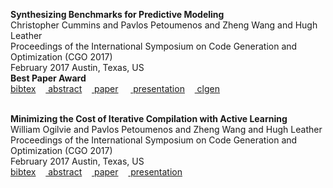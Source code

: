 <b>Synthesizing Benchmarks for Predictive Modeling</b><br>
Christopher Cummins and Pavlos Petoumenos and Zheng Wang and Hugh Leather<br>
Proceedings of the International Symposium on Code Generation and Optimization (CGO 2017)<br>
February 2017 Austin, Texas, US<br>
<b>Best Paper Award</b><br>
<a href="javascript:toggle_display('cummins_deeplearning_cgo2017_bibtex')"><i class="fa fa-file-text-o fa-lg"></i> bibtex</a>&nbsp;&nbsp;&nbsp;&nbsp;<a href="javascript:toggle_display('cummins_deeplearning_cgo2017_abstract')"><i class="fa fa-file-text-o fa-lg"></i> abstract</a>&nbsp;&nbsp;&nbsp;&nbsp;<a href="https://github.com/ppetoumenos/publications/raw/master/2017/CGO17-Clgen.pdf"><i class="fa fa-file-pdf-o fa-lg"></i>&nbsp;paper</a>&nbsp;&nbsp;&nbsp;&nbsp; <a href="https://speakerdeck.com/chriscummins/synthesizing-benchmarks-for-predictive-modelling-cgo-17"><i class="fa fa-file-pdf-o fa-lg"></i>&nbsp;presentation</a>&nbsp;&nbsp;&nbsp;&nbsp;<a href="https://github.com/ChrisCummins/clgen"><i class="fa fa-file-code-o fa-lg"></i>&nbsp;clgen</a>&nbsp;&nbsp;&nbsp;&nbsp;<br>
<div style="display:none; font-family:monospace; padding:25px" id="cummins_deeplearning_cgo2017_bibtex">@article { cummins_deeplearning_cgo2017,<br>&nbsp;&nbsp;&nbsp;&nbsp;title="Synthesizing Benchmarks for Predictive Modeling",<br>&nbsp;&nbsp;&nbsp;&nbsp;author="Christopher Cummins and Pavlos Petoumenos and Zheng Wang and Hugh Leather",<br>&nbsp;&nbsp;&nbsp;&nbsp;year="2017",<br>&nbsp;&nbsp;&nbsp;&nbsp;month="February",<br>&nbsp;&nbsp;&nbsp;&nbsp;location="Austin, Texas, US",<br>&nbsp;&nbsp;&nbsp;&nbsp;notes="Best Paper Award",<br>&nbsp;&nbsp;&nbsp;&nbsp;booktitle="Proceedings of the International Symposium on Code Generation and Optimization (CGO 2017)",<br>}</div>
<div style="display:none; font-family:monospace; width:600px; padding:25px" id="cummins_deeplearning_cgo2017_abstract">
	Predictive modeling using machine learning is an effective method for building compiler heuristics, but there is a shortage of benchmarks. Typical machine learning experiments outside of the compilation field train over thousands or millions of examples. In machine learning for compilers, however, there are typically only a few dozen common benchmarks available. This limits the quality of learned models, as they have very sparse training data for what are often high-dimensional feature spaces. What is needed is a way to generate an unbounded number of training programs that finely cover the feature space. At the same time the generated programs must be similar to the types of programs that human developers actually write, otherwise the learning will target the wrong parts of the feature space. We mine open source repositories for program fragments and apply deep learning techniques to automatically construct models for how humans write programs. We sample these models to generate an unbounded number of runnable training programs. The quality of the programs is such that even human developers struggle to distinguish our generated programs from hand-written code. We use our generator for OpenCL programs, CLgen, to automatically synthesize thousands of programs and show that learning over these improves the performance of a state of the art predictive model by 1.27x. In addition, the fine covering of the feature space automatically exposes weaknesses in the feature design which are invisible with the sparse training examples from existing benchmark suites. Correcting these weaknesses further increases performance by 4.30x.
        </div>
<br><b>Minimizing the Cost of Iterative Compilation with Active Learning</b><br>William Ogilvie and Pavlos Petoumenos and Zheng Wang and Hugh Leather<br>Proceedings of the International Symposium on Code Generation and Optimization (CGO 2017)<br> February 2017 Austin, Texas, US<br><a href="javascript:toggle_display('ogilvie_active_cgo2017_bibtex')"><i class="fa fa-file-text-o fa-lg"></i> bibtex</a>&nbsp;&nbsp;&nbsp;&nbsp;<a href="javascript:toggle_display('ogilvie_active_cgo2017_abstract')"><i class="fa fa-file-text-o fa-lg"></i> abstract</a>&nbsp;&nbsp;&nbsp;&nbsp;<a href="https://github.com/ppetoumenos/publications/raw/master/2017/CGO17-ActiveLearning.pdf"><i class="fa fa-file-pdf-o fa-lg"></i>&nbsp;paper</a>&nbsp;&nbsp;&nbsp;&nbsp;<a href="https://github.com/ppetoumenos/publications/raw/master/2017/CGO17-ActiveLearning-Presentation.pdf"><i class="fa fa-file-pdf-o fa-lg"></i>&nbsp;presentation</a>&nbsp;&nbsp;&nbsp;&nbsp;<br><div style="display:none; font-family:monospace; padding:25px" id="ogilvie_active_cgo2017_bibtex">@article { ogilvie_active_cgo2017,<br>&nbsp;&nbsp;&nbsp;&nbsp;title="Minimizing the Cost of Iterative Compilation with Active Learning",<br>&nbsp;&nbsp;&nbsp;&nbsp;author="William Ogilvie and Pavlos Petoumenos and Zheng Wang and Hugh Leather",<br>&nbsp;&nbsp;&nbsp;&nbsp;year="2017",<br>&nbsp;&nbsp;&nbsp;&nbsp;month="February",<br>&nbsp;&nbsp;&nbsp;&nbsp;location="Austin, Texas, US",<br>&nbsp;&nbsp;&nbsp;&nbsp;booktitle="Proceedings of the International Symposium on Code Generation and Optimization (CGO 2017)",<br>}</div>
<div style="display:none; font-family:monospace; width:600px; padding:25px" id="ogilvie_active_cgo2017_abstract">
	Since performance is not portable between platforms, engineers must fine-tune heuristics for each processor in turn. This is such a laborious task that high-profile compilers, supporting many architectures, cannot keep up with hardware innovation and are actually out-of-date. Iterative compilation driven by machine learning has been shown to be efficient at generating portable optimization models automatically. However, good quality models require costly, repetitive, and extensive training which greatly hinders the wide adoption of this powerful technique.

	In this work, we show that much of this cost is spent collecting training data, runtime measurements for different optimization decisions, which contribute little to the final heuristic. Current implementations evaluate randomly chosen, often redundant, training examples a pre-configured, almost always excessive, number of times – a large source of wasted effort. Our approach optimizes not only the selection of training examples but also the number of samples per example, independently. To evaluate, we construct 11 high-quality models which use a combination of optimization settings to predict the runtime of benchmarks from the SPAPT suite. Our novel, broadly applicable, methodology is able to reduce the training overhead by up to 26x compared to an approach with a fixed number of sample runs, transforming what is potentially months of work into days.
        </div>
<br><b>Towards Collaborative Performance Tuning of Algorithmic Skeletons</b><br>Christoper Cummins and Pavlos Petoumenos and Michel Stewer and Hugh Leather<br>Proceedings of the International Workshop on High-Level Programming for Heterogeneous and Hierarchical Parallel Systems (HLPGPU 2016)<br> January 2016 Prague, Czech Republic<br><a href="javascript:toggle_display('cummins_collaborative_hlpgpu2016_bibtex')"><i class="fa fa-file-text-o fa-lg"></i> bibtex</a>&nbsp;&nbsp;&nbsp;&nbsp;<a href="javascript:toggle_display('cummins_collaborative_hlpgpu2016_abstract')"><i class="fa fa-file-text-o fa-lg"></i> abstract</a>&nbsp;&nbsp;&nbsp;&nbsp;<a href="publications/papers/750-paper-hlpgpu_2016_paper_6.pdf"><i class="fa fa-file-pdf-o fa-lg"></i>&nbsp;paper</a>&nbsp;&nbsp;&nbsp;&nbsp;<br><div style="display:none; font-family:monospace; padding:25px" id="cummins_collaborative_hlpgpu2016_bibtex">@article { cummins_collaborative_hlpgpu2016,<br>&nbsp;&nbsp;&nbsp;&nbsp;title="Towards Collaborative Performance Tuning of Algorithmic Skeletons",<br>&nbsp;&nbsp;&nbsp;&nbsp;author="Christoper Cummins and Pavlos Petoumenos and Michel Stewer and Hugh Leather",<br>&nbsp;&nbsp;&nbsp;&nbsp;year="2016",<br>&nbsp;&nbsp;&nbsp;&nbsp;month="January",<br>&nbsp;&nbsp;&nbsp;&nbsp;location="Prague, Czech Republic",<br>&nbsp;&nbsp;&nbsp;&nbsp;booktitle="Proceedings of the International Workshop on High-Level Programming for Heterogeneous and Hierarchical Parallel Systems (HLPGPU 2016)",<br>}</div>
<div style="display:none; font-family:monospace; width:600px; padding:25px" id="cummins_collaborative_hlpgpu2016_abstract">
        The physical limitations of microprocessor design have forced the industry towards increasingly heterogeneous designs to extract performance. This trend has not been matched with adequate software tools, leading to a growing disparity between the availability of parallelism and the ability for application developers to exploit it. Algorithmic skeletons simplify parallel programming by providing high-level, reusable patterns of computation. Achieving performant skeleton implementations is a difficult task; skeleton authors must attempt to anticipate and tune for a wide range of architectures and use cases. This results in implementations that target the general case and cannot provide the performance advantages that are gained from tuning low level optimization parameters. Autotuning combined with machine learning offers promising performance benefits in these situations, but the high cost of training and lack of available tools limits the practicality of autotuning for real world programming. We believe that performing autotuning at the level of the skeleton library can overcome these issues. In this work, we present OmniTune — an extensible and distributed framework for dynamic autotuning of optimization parameters at runtime. OmniTune uses a client-server model with a flexible API to support machine learning enabled autotuning. Training data is shared across a network of cooperating systems, using a collective approach to performance tuning. We demonstrate the practicality of OmniTune in a case study using the algorithmic skeleton library SkelCL. By automatically tuning the workgroup size of OpenCL Stencil skeleton kernels, we show that that static tuning across a range of GPUs and programs can achieve only 26% of the optimal performance, while OmniTune achieves 92% of this maximum, equating to an average 5.65× speedup. OmniTune achieves this without introducing a significant runtime overhead, and enables portable, cross-device and cross-program tuning.
        </div>
<br><b>Iterative Compilation on Mobile Devices</b><br>Paschalis Mpeis and Pavlos Petoumenos and Hugh Leather<br>Proceedings of the 6th International Workshop on Adaptive Self-tuning Computing Systems (ADAPT 2016)<br> January 2016 Prague, Czech Republic<br><a href="javascript:toggle_display('mpeis_iterative_adapt2016_bibtex')"><i class="fa fa-file-text-o fa-lg"></i> bibtex</a>&nbsp;&nbsp;&nbsp;&nbsp;<a href="javascript:toggle_display('mpeis_iterative_adapt2016_abstract')"><i class="fa fa-file-text-o fa-lg"></i> abstract</a>&nbsp;&nbsp;&nbsp;&nbsp;<a href="http://arxiv.org/abs/1511.02603"><i class="fa fa-file-pdf-o fa-lg"></i>&nbsp;paper</a>&nbsp;&nbsp;&nbsp;&nbsp;<br><div style="display:none; font-family:monospace; padding:25px" id="mpeis_iterative_adapt2016_bibtex">@article { mpeis_iterative_adapt2016,<br>&nbsp;&nbsp;&nbsp;&nbsp;title="Iterative Compilation on Mobile Devices",<br>&nbsp;&nbsp;&nbsp;&nbsp;author="Paschalis Mpeis and Pavlos Petoumenos and Hugh Leather",<br>&nbsp;&nbsp;&nbsp;&nbsp;year="2016",<br>&nbsp;&nbsp;&nbsp;&nbsp;month="January",<br>&nbsp;&nbsp;&nbsp;&nbsp;location="Prague, Czech Republic",<br>&nbsp;&nbsp;&nbsp;&nbsp;booktitle="Proceedings of the 6th International Workshop on Adaptive Self-tuning Computing Systems (ADAPT 2016)",<br>}</div>
<div style="display:none; font-family:monospace; width:600px; padding:25px" id="mpeis_iterative_adapt2016_abstract">
        The abundance of poorly optimized mobile applications coupled with their increasing centrality in our digital lives make a framework for mobile app optimization an imperative. While tuning strategies for desktop and server applications have a long history, it is difficult to adapt them for use on mobile phones. Reference inputs which trigger behavior similar to a mobile application's typical are hard to construct. For many classes of applications the very concept of typical behavior is nonexistent, each user interacting with the application in very different ways. In contexts like this, optimization strategies need to evaluate their effectiveness against real user input, but doing so online runs the risk of user dissatisfaction when suboptimal optimizations are evaluated. In this paper we present an iterative compiler which employs a novel capture and replay technique in order to collect real user input and use it later to evaluate different transformations offline. The proposed mechanism identifies and stores only the set of memory pages needed to replay the most heavily used functions of the application. At idle periods, this minimal state is combined with different binaries of the application, each one build with different optimizations enabled. Replaying the targeted functions allows us to evaluate the effectiveness of each set of optimizations for the actual way the user interacts with the application. For the BEEBS benchmark suite, our approach was able to improve performance by up to 57%, while keeping the slowdown experienced by the user on average at 0.8%. By focusing only on heavily used functions, we are able to conserve storage space by between two and three orders of magnitude compared to typical capture and replay implementations.
        </div>
<br><b>Autotuning OpenCL Workgroup Size for Stencil Patterns</b><br>Christoper Cummins and Pavlos Petoumenos and Michel Stewer and Hugh Leather<br>Proceedings of the 6th International Workshop on Adaptive Self-tuning Computing Systems (ADAPT 2016)<br> January 2016 Prague, Czech Republic<br><a href="javascript:toggle_display('cummins_autotuning_adapt2016_bibtex')"><i class="fa fa-file-text-o fa-lg"></i> bibtex</a>&nbsp;&nbsp;&nbsp;&nbsp;<a href="javascript:toggle_display('cummins_autotuning_adapt2016_abstract')"><i class="fa fa-file-text-o fa-lg"></i> abstract</a>&nbsp;&nbsp;&nbsp;&nbsp;<a href="http://arxiv.org/abs/1511.02490"><i class="fa fa-file-pdf-o fa-lg"></i>&nbsp;paper</a>&nbsp;&nbsp;&nbsp;&nbsp;<br><div style="display:none; font-family:monospace; padding:25px" id="cummins_autotuning_adapt2016_bibtex">@article { cummins_autotuning_adapt2016,<br>&nbsp;&nbsp;&nbsp;&nbsp;title="Autotuning OpenCL Workgroup Size for Stencil Patterns",<br>&nbsp;&nbsp;&nbsp;&nbsp;author="Christoper Cummins and Pavlos Petoumenos and Michel Stewer and Hugh Leather",<br>&nbsp;&nbsp;&nbsp;&nbsp;year="2016",<br>&nbsp;&nbsp;&nbsp;&nbsp;month="January",<br>&nbsp;&nbsp;&nbsp;&nbsp;location="Prague, Czech Republic",<br>&nbsp;&nbsp;&nbsp;&nbsp;booktitle="Proceedings of the 6th International Workshop on Adaptive Self-tuning Computing Systems (ADAPT 2016)",<br>}</div>
<div style="display:none; font-family:monospace; width:600px; padding:25px" id="cummins_autotuning_adapt2016_abstract">
        Selecting an appropriate workgroup size is critical for the performance of OpenCL kernels, and requires knowledge of the underlying hardware, the data being operated on, and the implementation of the kernel. This makes portable performance of OpenCL programs a challenging goal, since simple heuristics and statically chosen values fail to exploit the available performance. To address this, we propose the use of machine learning-enabled autotuning to automatically predict workgroup sizes for stencil patterns on CPUs and multi-GPUs. We present three methodologies for predicting workgroup sizes. The first, using classifiers to select the optimal workgroup size. The second and third proposed methodologies employ the novel use of regressors for performing classification by predicting the runtime of kernels and the relative performance of different workgroup sizes, respectively. We evaluate the effectiveness of each technique in an empirical study of 429 combinations of architecture, kernel, and dataset, comparing an average of 629 different workgroup sizes for each. We find that autotuning provides a median 3.79× speedup over the best possible fixed workgroup size, achieving 94% of the maximum performance.
        </div>
<br><b>Power Capping: What Works, What Does Not</b><br>Pavlos Petoumenos and Lev Mukhanov and Zheng Wang and Hugh Leather and Dimitrios Nikolopoulos<br>Proceedings of the 21st IEEE International Conference on Parallel and Distributed Systems (ICPADS), 2015<br> December 2015 Melbourne, Australia<br><a href="javascript:toggle_display('petoumenos_powercapping_icpads2015_bibtex')"><i class="fa fa-file-text-o fa-lg"></i> bibtex</a>&nbsp;&nbsp;&nbsp;&nbsp;<a href="javascript:toggle_display('petoumenos_powercapping_icpads2015_abstract')"><i class="fa fa-file-text-o fa-lg"></i> abstract</a>&nbsp;&nbsp;&nbsp;&nbsp;<a href="publications/papers/221-Power.Capping.What.Works.What.Does.Not.pdf"><i class="fa fa-file-pdf-o fa-lg"></i>&nbsp;paper</a>&nbsp;&nbsp;&nbsp;&nbsp;<a href="publications/presentations/20151205-ICPADS.pdf"><i class="fa fa-file-pdf-o fa-lg"></i>&nbsp;presentation</a>&nbsp;&nbsp;&nbsp;&nbsp;<br><div style="display:none; font-family:monospace; padding:25px" id="petoumenos_powercapping_icpads2015_bibtex">@article { petoumenos_powercapping_icpads2015,<br>&nbsp;&nbsp;&nbsp;&nbsp;title="Power Capping: What Works, What Does Not",<br>&nbsp;&nbsp;&nbsp;&nbsp;author="Pavlos Petoumenos and Lev Mukhanov and Zheng Wang and Hugh Leather and Dimitrios Nikolopoulos",<br>&nbsp;&nbsp;&nbsp;&nbsp;year="2015",<br>&nbsp;&nbsp;&nbsp;&nbsp;month="December",<br>&nbsp;&nbsp;&nbsp;&nbsp;location="Melbourne, Australia",<br>&nbsp;&nbsp;&nbsp;&nbsp;booktitle="Proceedings of the 21st IEEE International Conference on Parallel and Distributed Systems (ICPADS), 2015",<br>}</div>
<div style="display:none; font-family:monospace; width:600px; padding:25px" id="petoumenos_powercapping_icpads2015_abstract">
        Peak power consumption is the first order design constraint of data centers. Though peak power consumption is rarely, if ever, observed, the entire data center facility must prepare for it, leading to inefficient usage of its resources. The most prominent way for addressing this issue is to limit the power consumption of the data center IT facility far below its theoretical peak value. Many approaches have been proposed to achieve that, based on the same small set of enforcement mechanisms, but there has been no corresponding work on systematically examining the advantages and disadvantages of each such mechanism. In the absence of such a study, it is unclear what is the optimal mechanism for a given computing environment, which can lead to unnecessarily poor performance if an inappropriate scheme is used. This paper fills this gap by comparing for the first time five widely used power capping mechanisms under the same hardware/software setting. We also explore possible alternative power capping mechanisms beyond what has been previously proposed and evaluate them under the same setup. We systematically analyze the strengths and weaknesses of each mechanism, in terms of energy efficiency, overhead, and predictable behavior. We show how these mechanisms can be combined in order to implement an optimal power capping mechanism which reduces the slowdown compared to the most widely used mechanism by up to 88%. Our results provide interesting insights regarding the different trade-offs of power capping techniques, which will be useful for designing and implementing highly efficient power capping in the future.
        </div>
<br><b>Intelligent Heuristic Construction with Active Learning</b><br>William F Ogilvie and Pavlos Petoumenos and Zheng Wang and Hugh Leather<br>CPC '15: Proceedings of Compilers for Parallel Computing<br> January 2015 London, England<br><a href="javascript:toggle_display('ogilvie_intelligentheuristic_cpc2015_bibtex')"><i class="fa fa-file-text-o fa-lg"></i> bibtex</a>&nbsp;&nbsp;&nbsp;&nbsp;<a href="javascript:toggle_display('ogilvie_intelligentheuristic_cpc2015_abstract')"><i class="fa fa-file-text-o fa-lg"></i> abstract</a>&nbsp;&nbsp;&nbsp;&nbsp;<br><div style="display:none; font-family:monospace; padding:25px" id="ogilvie_intelligentheuristic_cpc2015_bibtex">@article { ogilvie_intelligentheuristic_cpc2015,<br>&nbsp;&nbsp;&nbsp;&nbsp;title="Intelligent Heuristic Construction with Active Learning",<br>&nbsp;&nbsp;&nbsp;&nbsp;author="William F Ogilvie and Pavlos Petoumenos and Zheng Wang and Hugh Leather",<br>&nbsp;&nbsp;&nbsp;&nbsp;year="2015",<br>&nbsp;&nbsp;&nbsp;&nbsp;month="January",<br>&nbsp;&nbsp;&nbsp;&nbsp;location="London, England",<br>&nbsp;&nbsp;&nbsp;&nbsp;booktitle="CPC '15: Proceedings of Compilers for Parallel Computing",<br>}</div>
<div style="display:none; font-family:monospace; width:600px; padding:25px" id="ogilvie_intelligentheuristic_cpc2015_abstract">
        Building effective optimization heuristics is a challenging task which often takes developers several months if not years to complete. Predictive modelling has recently emerged as a promising solution, automatically constructing heuristics from training data. However, obtaining this data can take months per platform. This is becoming an ever more critical problem and if no solution is found we shall be left with out of date heuristics which cannot extract the best performance from modern machines. In this work, we present a low-cost predictive modelling approach for automatic heuristic construction which significantly reduces this training overhead. Typically in supervised learning the training instances are randomly selected to evaluate regardless of how much useful information they carry. This wastes effort on parts of the space that contribute little to the quality of the produced heuristic. Our approach, on the other hand, uses active learning to select and only focus on the most useful training examples. We demonstrate this technique by automatically constructing a model to determine on which device to execute four parallel programs at differing problem dimensions for a representative Cpu–Gpu based heterogeneous system. Our methodology is remarkably simple and yet effective, making it a strong candidate for wide adoption. At high levels of classification accuracy the average learning speed-up is 3x, as compared to the stateof-the-art.
        </div>
<br><b>Measuring QoE of Interactive Workloads and Characterising Frequency Governors on Mobile Devices.</b><br>Volker Seeker and Pavlos Petoumenos and Hugh Leather and Bjorn Franke<br>IISWC '14: Proceedings of the 2014 IEEE International Symposium on Workload Characterization<br> October 2014 Raleigh, North Carolina, USA<br><b>Best Paper Award</b><br><a href="javascript:toggle_display('leather_interactiveworkloads_iiswc2014_bibtex')"><i class="fa fa-file-text-o fa-lg"></i> bibtex</a>&nbsp;&nbsp;&nbsp;&nbsp;<a href="javascript:toggle_display('leather_interactiveworkloads_iiswc2014_abstract')"><i class="fa fa-file-text-o fa-lg"></i> abstract</a>&nbsp;&nbsp;&nbsp;&nbsp;<a href="publications/papers/2014_interactiveworkloads_iiswc.pdf"><i class="fa fa-file-pdf-o fa-lg"></i>&nbsp;paper</a>&nbsp;&nbsp;&nbsp;&nbsp;<a href="publications/presentations/2014_interactiveworkloads_iiswc.pdf"><i class="fa fa-file-pdf-o fa-lg"></i>&nbsp;presentation</a>&nbsp;&nbsp;&nbsp;&nbsp;<a href="publications/presentations/2014_interactiveworkloads_iiswc-sample_workload.mp4"><i class="fa fa-file-video-o fa-lg"></i>&nbsp;sample workload</a>&nbsp;&nbsp;&nbsp;&nbsp;<a href="publications/presentations/2014_interactiveworkloads_iiswc-auto_replay.mp4"><i class="fa fa-file-video-o fa-lg"></i>&nbsp;auto replay</a>&nbsp;&nbsp;&nbsp;&nbsp;<br><div style="display:none; font-family:monospace; padding:25px" id="leather_interactiveworkloads_iiswc2014_bibtex">@article { leather_interactiveworkloads_iiswc2014,<br>&nbsp;&nbsp;&nbsp;&nbsp;title="Measuring QoE of Interactive Workloads and Characterising Frequency Governors on Mobile Devices.",<br>&nbsp;&nbsp;&nbsp;&nbsp;author="Volker Seeker and Pavlos Petoumenos and Hugh Leather and Bjorn Franke",<br>&nbsp;&nbsp;&nbsp;&nbsp;year="2014",<br>&nbsp;&nbsp;&nbsp;&nbsp;month="October",<br>&nbsp;&nbsp;&nbsp;&nbsp;location="Raleigh, North Carolina, USA",<br>&nbsp;&nbsp;&nbsp;&nbsp;notes="Best Paper Award",<br>&nbsp;&nbsp;&nbsp;&nbsp;booktitle="IISWC '14: Proceedings of the 2014 IEEE International Symposium on Workload Characterization",<br>}</div>
<div style="display:none; font-family:monospace; width:600px; padding:25px" id="leather_interactiveworkloads_iiswc2014_abstract">
            Mobile computing devices such as smartphones and tablets have become tightly integrated with many people’s life, both at work and at home. Users spend large amounts of time interacting with their mobile device and demand an excellent user experience in terms of responsiveness, whilst simultane- ously expecting a long battery life between charging cycles. Frequency governors, responsible for increasing or decreasing the CPU clock frequency depending on the current workload and external events, try to balance the two contrasting goals of high performance and low energy consumption. However, despite their critical role in providing energy efficiency it is difficult to measure the effectiveness of frequency governors in an interactive environment. In this paper we develop a novel methodology for creating repeatable, fully automated, realistic, workloads that can accurately measure time lag in interactive applications resulting from non-optimally selected operating frequencies. We also introduce a new metric capturing the user experience for different ANDROID frequency governors. We evaluate interactive workloads to demonstrate how our approach enables us to automatically record and replay sequences of user interactions for different system configurations. We demonstrate that none of the available ANDROID frequency governors performs particularly well, but leave substantial room for improvement. We show that energy savings of up to 27% are possible, whilst delivering a user experience that is better than that provided by the standard ANDROID frequency governor. We also show that it is possible to save 47% energy with performance that is indistinguishable from permanently running the CPU at the highest frequency.
        </div>
<br><b>Fast Automatic Heuristic Construction Using Active Learning</b><br>William F. Ogilvie and Pavlos Petoumenos and Zheng Wang and Hugh Leather<br>LCPC '14: Proceedings of the Workshop on Languages and Compilers for Parallel Computing<br>15 September 2014 Hillsboro, Oregon, USA<br><a href="javascript:toggle_display('leather_activelearning_lcpc2014_bibtex')"><i class="fa fa-file-text-o fa-lg"></i> bibtex</a>&nbsp;&nbsp;&nbsp;&nbsp;<a href="javascript:toggle_display('leather_activelearning_lcpc2014_abstract')"><i class="fa fa-file-text-o fa-lg"></i> abstract</a>&nbsp;&nbsp;&nbsp;&nbsp;<a href="publications/papers/2014_activelearning_lcpc.pdf"><i class="fa fa-file-pdf-o fa-lg"></i>&nbsp;paper</a>&nbsp;&nbsp;&nbsp;&nbsp;<br><div style="display:none; font-family:monospace; padding:25px" id="leather_activelearning_lcpc2014_bibtex">@article { leather_activelearning_lcpc2014,<br>&nbsp;&nbsp;&nbsp;&nbsp;title="Fast Automatic Heuristic Construction Using Active Learning",<br>&nbsp;&nbsp;&nbsp;&nbsp;author="William F. Ogilvie and Pavlos Petoumenos and Zheng Wang and Hugh Leather",<br>&nbsp;&nbsp;&nbsp;&nbsp;year="2014",<br>&nbsp;&nbsp;&nbsp;&nbsp;month="September",<br>&nbsp;&nbsp;&nbsp;&nbsp;day="15",<br>&nbsp;&nbsp;&nbsp;&nbsp;location="Hillsboro, Oregon, USA",<br>&nbsp;&nbsp;&nbsp;&nbsp;booktitle="LCPC '14: Proceedings of the Workshop on Languages and Compilers for Parallel Computing",<br>}</div>
<div style="display:none; font-family:monospace; width:600px; padding:25px" id="leather_activelearning_lcpc2014_abstract">
            Building effective optimization heuristics is a challenging task which often takes developers several months if not years to complete. Predictive modelling has recently emerged as a promising solution, automatically constructing heuristics from training data. However, obtaining this data can take months per platform. This is becoming an ever more critical problem and if no solution is found we shall be left with out of date heuristics which cannot extract the best performance from modern machines.

            In this work, we present a low-cost predictive modelling approach for automatic heuristic construction which significantly reduces this training overhead. Typically in supervised learning the training instances are randomly selected to evaluate regardless of how much useful information they carry. This wastes effort on parts of the space that contribute little to the quality of the produced heuristic. Our approach, on the other hand, uses active learning to select and only focus on the most useful training examples.

            We demonstrate this technique by automatically constructing a model to determine on which device to execute four parallel programs at differing problem dimensions for a representative Cpu–Gpu based heterogeneous system. Our methodology is remarkably simple and yet effective, making it a strong candidate for wide adoption. At high levels of classification accuracy the average learning speed-up is 3x, as compared to the state-of-the-art.
        </div>
<br><b>Instruction-based Reuse Distance Prediction Replacement Policy</b><br>Pavlos Petoumenos and Georgios Keramidas and Stefanos Kaxiras<br>JWAC-1: 1st JILP Workshop on Computer Architecture Competitions (7th Place)<br> June 2010 St. Malo, France<br><a href="javascript:toggle_display('petoumenos2010instruction_bibtex')"><i class="fa fa-file-text-o fa-lg"></i> bibtex</a>&nbsp;&nbsp;&nbsp;&nbsp;<a href="javascript:toggle_display('petoumenos2010instruction_abstract')"><i class="fa fa-file-text-o fa-lg"></i> abstract</a>&nbsp;&nbsp;&nbsp;&nbsp;<a href="publications/papers/2010-IbRDP.pdf"><i class="fa fa-file-pdf-o fa-lg"></i>&nbsp;paper</a>&nbsp;&nbsp;&nbsp;&nbsp;<a href="publications/presentations/2010-IbRDP_v2.pdf"><i class="fa fa-file-pdf-o fa-lg"></i>&nbsp;slides</a>&nbsp;&nbsp;&nbsp;&nbsp;<a href="publications/others/IbRDP_with_SC.tgz"><i class="fa fa-file-code-o fa-lg"></i>&nbsp;Competition Code</a>&nbsp;&nbsp;&nbsp;&nbsp;<br><div style="display:none; font-family:monospace; padding:25px" id="petoumenos2010instruction_bibtex">@article { petoumenos2010instruction,<br>&nbsp;&nbsp;&nbsp;&nbsp;title="Instruction-based Reuse Distance Prediction Replacement Policy",<br>&nbsp;&nbsp;&nbsp;&nbsp;author="Pavlos Petoumenos and Georgios Keramidas and Stefanos Kaxiras",<br>&nbsp;&nbsp;&nbsp;&nbsp;year="2010",<br>&nbsp;&nbsp;&nbsp;&nbsp;month="June",<br>&nbsp;&nbsp;&nbsp;&nbsp;location="St. Malo, France",<br>&nbsp;&nbsp;&nbsp;&nbsp;booktitle="JWAC-1: 1st JILP Workshop on Computer Architecture Competitions (7th Place)",<br>}</div>
<div style="display:none; font-family:monospace; width:600px; padding:25px" id="petoumenos2010instruction_abstract">
            This paper presents a new cache replacement policy based on Instruction-based Reuse Distance Prediction (IbRDP) Replacement Policy originally proposed by Keramidas, Petoumenos, and Kaxiras and further optimized by Petoumenos et al. In these works, we have proven that there is a strong correlation between the temporal characteristics of the cache blocks and the access patterns of instructions (PCs) that touch these cache blocks. Based on this observation we introduced a new class of instruction-based predictors which are able to directly predict with high accuracy at run-time when a cache block is going to be accessed in the future, a.k.a. the reuse distance of a cache block. Being able to predict the reuse distances of the cache blocks permits us to make near-optimal replacement decisions by “looking into the future.”
            
            In this work, we employ an extension of the IbRDP Replacement policy. We carefully re-design the organization as well as the functionality of the predictor and the corresponding replacement algorithm in order to fit into the tight area budget provided by the CRC committee. Since our proposal naturally supports the ability to victimize the currently fetched blocks by not caching them at all in the cache (Selective Caching), we submit for evaluation two versions: the base-IbRDP and the IbRDP enhanced with Selective Caching (IbRDP+SC).
            
            Our performance evaluations based on a subset of SPEC2006 applications show that IbRDP achieves an IPC improvement of 4.66% (arithmetic average) over traditional LRU, while IbRDP+SC is able to further increase its distance compared to the baseline LRU to 6.04%. Finally, we also show that IbRDP outperforms the previous state of the art proposal (namely Dynamic Insertion Policy or DIP) by 2.32% in terms of IPC (3.81% for the IbRDP+SC).
        </div>
<br><b>Where replacement algorithms fail: a thorough analysis</b><br>Georgios Keramidas and Pavlos Petoumenos and Stefanos Kaxiras<br>CF 2010: Proceedings of the ACM International Conference on Computing Frontiers<br> May 2010 Bertinoro, Italy<br><a href="javascript:toggle_display('keramidas2010replacement_bibtex')"><i class="fa fa-file-text-o fa-lg"></i> bibtex</a>&nbsp;&nbsp;&nbsp;&nbsp;<a href="javascript:toggle_display('keramidas2010replacement_abstract')"><i class="fa fa-file-text-o fa-lg"></i> abstract</a>&nbsp;&nbsp;&nbsp;&nbsp;<a href="publications/papers/2010-CF.pdf"><i class="fa fa-file-pdf-o fa-lg"></i>&nbsp;paper</a>&nbsp;&nbsp;&nbsp;&nbsp;<br><div style="display:none; font-family:monospace; padding:25px" id="keramidas2010replacement_bibtex">@article { keramidas2010replacement,<br>&nbsp;&nbsp;&nbsp;&nbsp;title="Where replacement algorithms fail: a thorough analysis",<br>&nbsp;&nbsp;&nbsp;&nbsp;author="Georgios Keramidas and Pavlos Petoumenos and Stefanos Kaxiras",<br>&nbsp;&nbsp;&nbsp;&nbsp;year="2010",<br>&nbsp;&nbsp;&nbsp;&nbsp;month="May",<br>&nbsp;&nbsp;&nbsp;&nbsp;location="Bertinoro, Italy",<br>&nbsp;&nbsp;&nbsp;&nbsp;booktitle="CF 2010: Proceedings of the ACM International Conference on Computing Frontiers",<br>}</div>
<div style="display:none; font-family:monospace; width:600px; padding:25px" id="keramidas2010replacement_abstract">
            Cache placement and eviction, especially at the last level of the memory hierarchy, have received a flurry of research activity recently. The common perception that LRU is a well-performing algorithm has recently been discredited: many researchers have turned their attention to more sophisticated algorithms that are able to substantially improve cache performance. In this paper, we thoroughly examine four recently proposed replacement policies: the Dynamic Insertion Policy (DIP), the Shepherd Cache (SC), the MLP-aware replacement, and the Instruction-based Reuse Distance Prediction (IbRDP) replacement policy. Our experimental studies show that there is a great inconsistency between the number of misses saved by each mechanism and the resulting improvement in IPC. This is particularly true for the DIP and the SC approach and indeed attest to the fact that these algorithms do not take into account the relative cost of each miss (i.e., whether it is an isolated or parallel miss). Their aim is to blindly lower the total number of misses. On the other hand, the MLP-aware replacement, although miss-cost-aware, cannot handle efficiently workloads which display LRU-hostile behavior and thus fails to reduce execution time even when there are ample opportunities to reduce cache misses. The IbRDP replacement policy shows both the ability to deal with non-LRU access patterns and MLP friendliness leading to greater consistency between the reduction of misses and the corresponding increase in performance thus the largest IPC improvement among the studied mechanisms. So, what are the appropriate characteristics of a replacement algorithm targeting the lower levels of the memory hierarchy? In this paper we are shedding some light on this question.
        </div>
<br><b>MLP-aware Instruction Queue Resizing: The Key to Power-Efficient Performance</b><br>Pavlos Petoumenos and Georgia Psychou and Stefanos Kaxiras and Juan M. Cebrian Gonzalez and Juan Luis Aragon<br>ARCS 2010:  Proceedings of the International Conference on Architecture of Computing Systems<br> February 2010 Hanover, Germany<br><a href="javascript:toggle_display('petoumenos2010mlp_bibtex')"><i class="fa fa-file-text-o fa-lg"></i> bibtex</a>&nbsp;&nbsp;&nbsp;&nbsp;<a href="javascript:toggle_display('petoumenos2010mlp_abstract')"><i class="fa fa-file-text-o fa-lg"></i> abstract</a>&nbsp;&nbsp;&nbsp;&nbsp;<a href="publications/papers/2010-ARCS.pdf"><i class="fa fa-file-pdf-o fa-lg"></i>&nbsp;paper</a>&nbsp;&nbsp;&nbsp;&nbsp;<a href="publications/presentations/2010-ARCS.pdf"><i class="fa fa-file-pdf-o fa-lg"></i>&nbsp;slides</a>&nbsp;&nbsp;&nbsp;&nbsp;<br><div style="display:none; font-family:monospace; padding:25px" id="petoumenos2010mlp_bibtex">@article { petoumenos2010mlp,<br>&nbsp;&nbsp;&nbsp;&nbsp;title="MLP-aware Instruction Queue Resizing: The Key to Power-Efficient Performance",<br>&nbsp;&nbsp;&nbsp;&nbsp;author="Pavlos Petoumenos and Georgia Psychou and Stefanos Kaxiras and Juan M. Cebrian Gonzalez and Juan Luis Aragon",<br>&nbsp;&nbsp;&nbsp;&nbsp;year="2010",<br>&nbsp;&nbsp;&nbsp;&nbsp;month="February",<br>&nbsp;&nbsp;&nbsp;&nbsp;location="Hanover, Germany",<br>&nbsp;&nbsp;&nbsp;&nbsp;booktitle="ARCS 2010:  Proceedings of the International Conference on Architecture of Computing Systems",<br>}</div>
<div style="display:none; font-family:monospace; width:600px; padding:25px" id="petoumenos2010mlp_abstract">
            Several techniques aiming to improve power-efficiency (measured as EDP) in out-of-order cores trade energy with performance. Prime examples are the techniques to resize the instruction queue (IQ). While most of them produce good results, they fail to take into account that changing the timing of memory accesses can have significant consequences on the memory-level parallelism (MLP) of the application and thus incur disproportional performance degradation. We propose a novel mechanism that deals with this realization by collecting fine-grain information about the maximum IQ resizing that does not affect the MLP of the program. This information is used to override the resizing enforced by feedback mechanisms when this resizing might reduce MLP. We compare our technique to a previously proposed non-MLP-aware management technique and our results show a significant increase in EDP savings for most benchmarks of the SPEC2000 suite.
        </div>
<br><b>Instruction-based reuse-distance prediction for effective cache management</b><br>Pavlos Petoumenos and Georgios Keramidas and Stefanos Kaxiras<br>SAMOS IX: Proceedings of the International Conference on Systems, architectures, modeling and simulation<br> July 2009 Samos, Greece<br><a href="javascript:toggle_display('petoumenos2009instruction_bibtex')"><i class="fa fa-file-text-o fa-lg"></i> bibtex</a>&nbsp;&nbsp;&nbsp;&nbsp;<a href="javascript:toggle_display('petoumenos2009instruction_abstract')"><i class="fa fa-file-text-o fa-lg"></i> abstract</a>&nbsp;&nbsp;&nbsp;&nbsp;<a href="publications/papers/2009-SAMOS.pdf"><i class="fa fa-file-pdf-o fa-lg"></i>&nbsp;paper</a>&nbsp;&nbsp;&nbsp;&nbsp;<a href="publications/presentations/2009-SAMOS.pdf"><i class="fa fa-file-pdf-o fa-lg"></i>&nbsp;slides</a>&nbsp;&nbsp;&nbsp;&nbsp;<br><div style="display:none; font-family:monospace; padding:25px" id="petoumenos2009instruction_bibtex">@article { petoumenos2009instruction,<br>&nbsp;&nbsp;&nbsp;&nbsp;title="Instruction-based reuse-distance prediction for effective cache management",<br>&nbsp;&nbsp;&nbsp;&nbsp;author="Pavlos Petoumenos and Georgios Keramidas and Stefanos Kaxiras",<br>&nbsp;&nbsp;&nbsp;&nbsp;year="2009",<br>&nbsp;&nbsp;&nbsp;&nbsp;month="July",<br>&nbsp;&nbsp;&nbsp;&nbsp;location="Samos, Greece",<br>&nbsp;&nbsp;&nbsp;&nbsp;booktitle="SAMOS IX: Proceedings of the International Conference on Systems, architectures, modeling and simulation",<br>}</div>
<div style="display:none; font-family:monospace; width:600px; padding:25px" id="petoumenos2009instruction_abstract">
            The effect of caching is fully determined by the program locality or the data reuse and several cache management techniques try to base their decisions on the prediction of temporal locality in programs. However, prior work reports only rough techniques which either try to predict when a cache block loses its temporal locality or try to categorize cache items as highly or poorly temporal. In this work, we quantify the temporal characteristics of the cache block at run time by predicting the cache block reuse distances (measured in intervening cache accesses), based on the access patterns of the instructions (PCs) that touch the cache blocks. We show that an instruction-based reused distance predictor is very accurate and allows approximation of optimal replacement decisions, since we can “see” the future. We experimentally evaluate our prediction scheme in various sizes L2 caches using a subset of the most memory intensive SPEC2000 benchmarks. Our proposal obtains a significant improvement in terms of IPC over traditional LRU up to 130.6% (17.2% on average) and it also outperforms the previous state of the art proposal (namely Dynamic Insertion Policy or DIP) by up to 80.7% (15.8% on average).
        </div>
<br><b>Efficient microarchitecture policies for accurately adapting to power constraints</b><br>Juan M. Cebrian Gonzalez and Juan Luis Aragon and Jose M. Garcia and Pavlos Petoumenos and Stefanos Kaxiras<br>IPDPS 2009: Proceedings of the IEEE International Symposium on Parallel and Distributed Processing<br> May 2009 Rome, Italy<br><a href="javascript:toggle_display('cebrian2009efficient_bibtex')"><i class="fa fa-file-text-o fa-lg"></i> bibtex</a>&nbsp;&nbsp;&nbsp;&nbsp;<a href="javascript:toggle_display('cebrian2009efficient_abstract')"><i class="fa fa-file-text-o fa-lg"></i> abstract</a>&nbsp;&nbsp;&nbsp;&nbsp;<a href="publications/papers/2009-IPDPS.pdf"><i class="fa fa-file-pdf-o fa-lg"></i>&nbsp;paper</a>&nbsp;&nbsp;&nbsp;&nbsp;<br><div style="display:none; font-family:monospace; padding:25px" id="cebrian2009efficient_bibtex">@article { cebrian2009efficient,<br>&nbsp;&nbsp;&nbsp;&nbsp;title="Efficient microarchitecture policies for accurately adapting to power constraints",<br>&nbsp;&nbsp;&nbsp;&nbsp;author="Juan M. Cebrian Gonzalez and Juan Luis Aragon and Jose M. Garcia and Pavlos Petoumenos and Stefanos Kaxiras",<br>&nbsp;&nbsp;&nbsp;&nbsp;year="2009",<br>&nbsp;&nbsp;&nbsp;&nbsp;month="May",<br>&nbsp;&nbsp;&nbsp;&nbsp;location="Rome, Italy",<br>&nbsp;&nbsp;&nbsp;&nbsp;booktitle="IPDPS 2009: Proceedings of the IEEE International Symposium on Parallel and Distributed Processing",<br>}</div>
<div style="display:none; font-family:monospace; width:600px; padding:25px" id="cebrian2009efficient_abstract">
        In the past years Dynamic Voltage and Frequency Scaling (DVFS) has been an effective technique that allowed microprocessors to match a predefined power budget. However, as process technology shrinks, DVFS becomes less effective (because of the increasing leakage power) and it is getting closer to a point where DVFS won’t be useful at all (when static power exceeds dynamic power). In this paper we propose the use of microarchitectural techniques to accurately match a power constraint while maximizing the energy efficiency of the processor. We will predict the processor power consumption at a basic block level, using the consumed power translated into tokens to select between different power-saving micro-architectural techniques. These techniques are orthogonal to DVFS so they can be simultaneously applied. We propose a two-level approach where DVFS acts as a coarse-grained technique to lower the average power while microarchitectural techniques remove all the power spikes efficiently. Experimental results show that the use of power-saving microarchitectural techniques in conjunction with DVFS is up to six times more precise, in terms of total energy consumed (area) over the power budget, than using DVFS alone for matching a predefined power budget. Furthermore, in a near future DVFS will become DFS because lowering the supply voltage will be too expensive in terms of leakage power. At that point, the use of power-saving microarchitectural techniques will become even more energy efficient.
        </div>
<br><b>Cache Replacement Based on Reuse-Distance Prediction</b><br>Georgios Keramidas and Pavlos Petoumenos and Stefanos Kaxiras<br>ICCD 2007: Proceedings of the IEEE International Conference on Computer Design<br> October 2007 Lake Tahoe, CA, USA<br><a href="javascript:toggle_display('keramidas2007cache_bibtex')"><i class="fa fa-file-text-o fa-lg"></i> bibtex</a>&nbsp;&nbsp;&nbsp;&nbsp;<a href="javascript:toggle_display('keramidas2007cache_abstract')"><i class="fa fa-file-text-o fa-lg"></i> abstract</a>&nbsp;&nbsp;&nbsp;&nbsp;<a href="publications/papers/2007-ICCD.pdf"><i class="fa fa-file-pdf-o fa-lg"></i>&nbsp;paper</a>&nbsp;&nbsp;&nbsp;&nbsp;<a href="publications/presentations/2007-ICCD.pdf"><i class="fa fa-file-pdf-o fa-lg"></i>&nbsp;slides</a>&nbsp;&nbsp;&nbsp;&nbsp;<br><div style="display:none; font-family:monospace; padding:25px" id="keramidas2007cache_bibtex">@article { keramidas2007cache,<br>&nbsp;&nbsp;&nbsp;&nbsp;title="Cache Replacement Based on Reuse-Distance Prediction",<br>&nbsp;&nbsp;&nbsp;&nbsp;author="Georgios Keramidas and Pavlos Petoumenos and Stefanos Kaxiras",<br>&nbsp;&nbsp;&nbsp;&nbsp;year="2007",<br>&nbsp;&nbsp;&nbsp;&nbsp;month="October",<br>&nbsp;&nbsp;&nbsp;&nbsp;location="Lake Tahoe, CA, USA",<br>&nbsp;&nbsp;&nbsp;&nbsp;booktitle="ICCD 2007: Proceedings of the IEEE International Conference on Computer Design",<br>}</div>
<div style="display:none; font-family:monospace; width:600px; padding:25px" id="keramidas2007cache_abstract">
            Several cache management techniques have been proposed that indirectly try to base their decisions on cacheline reuse-distance, like Cache Decay which is a postdiction of reuse-distances: if a cacheline has not been accessed for some "decay interval" we know that its reuse-distance is at least as large as this decay interval. In this work, we propose to directly predict reuse-distances via instruction-based (PC) prediction and use this information for cache level optimizations. In this paper, we choose as our target for optimization the replacement policy of the L2 cache, because the gap between the LRU and the theoretical optimal replacement algorithm is comparatively large for L2 caches. This indicates that, in many situations, there is ample room for improvement. We evaluate our reuse-distance based replacement policy using a subset of the most memory intensive SPEC2000 and our results show significant benefits across the board.
        </div>
<br><b>Using Value Locality to Reduce Memory Encryption Overhead in Embedded Processors</b><br>Georgios Keramidas and Pavlos Petoumenos and Stefanos Kaxiras and Alexandros Antonopoulos and Dimitrios Serpanos<br>ETFA 2007: Proceedings of the IEEE/ACM Conference on Emerging Technologies and Factory Automation<br> September 2007 Patras, Greece<br><a href="javascript:toggle_display('keramidas2007using_bibtex')"><i class="fa fa-file-text-o fa-lg"></i> bibtex</a>&nbsp;&nbsp;&nbsp;&nbsp;<a href="javascript:toggle_display('keramidas2007using_abstract')"><i class="fa fa-file-text-o fa-lg"></i> abstract</a>&nbsp;&nbsp;&nbsp;&nbsp;<a href="publications/papers/2007-ETFA.pdf"><i class="fa fa-file-pdf-o fa-lg"></i>&nbsp;paper</a>&nbsp;&nbsp;&nbsp;&nbsp;<br><div style="display:none; font-family:monospace; padding:25px" id="keramidas2007using_bibtex">@article { keramidas2007using,<br>&nbsp;&nbsp;&nbsp;&nbsp;title="Using Value Locality to Reduce Memory Encryption Overhead in Embedded Processors",<br>&nbsp;&nbsp;&nbsp;&nbsp;author="Georgios Keramidas and Pavlos Petoumenos and Stefanos Kaxiras and Alexandros Antonopoulos and Dimitrios Serpanos",<br>&nbsp;&nbsp;&nbsp;&nbsp;year="2007",<br>&nbsp;&nbsp;&nbsp;&nbsp;month="September",<br>&nbsp;&nbsp;&nbsp;&nbsp;location="Patras, Greece",<br>&nbsp;&nbsp;&nbsp;&nbsp;booktitle="ETFA 2007: Proceedings of the IEEE/ACM Conference on Emerging Technologies and Factory Automation",<br>}</div>
<div style="display:none; font-family:monospace; width:600px; padding:25px" id="keramidas2007using_abstract">
            Memory encryption has gained much attention lately as a way to offer a secure environment to fight against software and hardware attacks. Many researchers provided memory encryption schemes whereby one or more levels of the memory hierarchy were encrypted using a cryptographic algorithm such as AES. Counter Mode (CM) encryption, also called One-Time-Pad (OTP) encryption, is proven to be quite effective for main memory encryption. However, CM encryption requires an extra sequence number (counter) to be associated with every memory location (L2 block cacheline granularity is used). The per-block counters must be updated every time a block is written back to memory otherwise known-plaintext attacks may occur. Thus, the size of those counters is a critical parameter in the system design. In this work, we propose the use of silent stores as a method of providing the CM encryption with less overhead. Silent stores, i.e. stores, to memory that write the same value as already stored in that memory location, have been observed to occur frequently. These stores create redundant memory write-backs (and counter updates), so eliminating them will lower performance overheads introduced by the encryption/decryption process. Our initial results show significant benefits across the board indicating the promising nature of the proposed idea.
        </div>
<br><b>Modelling Cache Sharing on Chip Multiprocessor Architectures</b><br>Pavlos Petoumenos and Georgios Keramidas and Hakan Zeffer and Stefanos Kaxiras and Erik Hagersten<br>IISWC 2006: Proceedings of the IEEE International Symposium on Workload Characterization<br> October 2006 San Jose, CA, USA<br><a href="javascript:toggle_display('petoumenos2006modeling_bibtex')"><i class="fa fa-file-text-o fa-lg"></i> bibtex</a>&nbsp;&nbsp;&nbsp;&nbsp;<a href="javascript:toggle_display('petoumenos2006modeling_abstract')"><i class="fa fa-file-text-o fa-lg"></i> abstract</a>&nbsp;&nbsp;&nbsp;&nbsp;<a href="publications/papers/2006-IISWC.pdf"><i class="fa fa-file-pdf-o fa-lg"></i>&nbsp;paper</a>&nbsp;&nbsp;&nbsp;&nbsp;<a href="publications/presentations/2006-IISWC.pdf"><i class="fa fa-file-pdf-o fa-lg"></i>&nbsp;slides</a>&nbsp;&nbsp;&nbsp;&nbsp;<br><div style="display:none; font-family:monospace; padding:25px" id="petoumenos2006modeling_bibtex">@article { petoumenos2006modeling,<br>&nbsp;&nbsp;&nbsp;&nbsp;title="Modelling Cache Sharing on Chip Multiprocessor Architectures",<br>&nbsp;&nbsp;&nbsp;&nbsp;author="Pavlos Petoumenos and Georgios Keramidas and Hakan Zeffer and Stefanos Kaxiras and Erik Hagersten",<br>&nbsp;&nbsp;&nbsp;&nbsp;year="2006",<br>&nbsp;&nbsp;&nbsp;&nbsp;month="October",<br>&nbsp;&nbsp;&nbsp;&nbsp;location="San Jose, CA, USA",<br>&nbsp;&nbsp;&nbsp;&nbsp;booktitle="IISWC 2006: Proceedings of the IEEE International Symposium on Workload Characterization",<br>}</div>
<div style="display:none; font-family:monospace; width:600px; padding:25px" id="petoumenos2006modeling_abstract">
            As CMPs are emerging as the dominant architecture for a wide range of platforms (from embedded systems and game consoles, to PCs, and to servers) the need to manage on-chip resources, such as shared caches, becomes a necessity. In this paper we propose a new statistical model of a CMP shared cache which not only describes cache sharing but also its management via a novel fine-grain mechanism. Our model, called StatShare, accurately describes the behavior of the sharing threads using run-time information (reuse-distance information for memory accesses) and helps us understand how effectively each thread uses its space. The mechanism to manage the cache at the cache-line granularity is inspired by Cache Decay, but contains important differences. Decayed cache-lines are not turned-off to save leakage but are rather “available for replacement.” Decay modifies the underlying replacement policy (random, LRU) to control sharing but in a very flexible and non-strict way which makes it superior to strict cache partitioning schemes (both fine and coarse grained). The statistical model allows us to assess a thread’s cache behavior under decay. Detailed CMP simulations show that: i) StatShare accurately predicts the thread behavior in a shared cache, ii) managing sharing via decay (in combination with the StatShare run time information) can be used to enforce external QoS requirements or various high-level fairness policies.
        </div>
<br><b>Preventing Denial-of-Service Attacks in Shared CMP Caches</b><br>Georgios Keramidas and Pavlos Petoumenos and Stefanos Kaxiras and Alexandros Antonopoulos and Dimitrios Serpanos<br>SAMOS VI: Proceedings of the International Workshop on Embedded Computer Systems: Architectures, Modeling, and Simulation<br> July 2006 Samos, Greece<br><a href="javascript:toggle_display('keramidas2006preventing_bibtex')"><i class="fa fa-file-text-o fa-lg"></i> bibtex</a>&nbsp;&nbsp;&nbsp;&nbsp;<a href="javascript:toggle_display('keramidas2006preventing_abstract')"><i class="fa fa-file-text-o fa-lg"></i> abstract</a>&nbsp;&nbsp;&nbsp;&nbsp;<a href="publications/papers/2006-SAMOS.pdf"><i class="fa fa-file-pdf-o fa-lg"></i>&nbsp;paper</a>&nbsp;&nbsp;&nbsp;&nbsp;<br><div style="display:none; font-family:monospace; padding:25px" id="keramidas2006preventing_bibtex">@article { keramidas2006preventing,<br>&nbsp;&nbsp;&nbsp;&nbsp;title="Preventing Denial-of-Service Attacks in Shared CMP Caches",<br>&nbsp;&nbsp;&nbsp;&nbsp;author="Georgios Keramidas and Pavlos Petoumenos and Stefanos Kaxiras and Alexandros Antonopoulos and Dimitrios Serpanos",<br>&nbsp;&nbsp;&nbsp;&nbsp;year="2006",<br>&nbsp;&nbsp;&nbsp;&nbsp;month="July",<br>&nbsp;&nbsp;&nbsp;&nbsp;location="Samos, Greece",<br>&nbsp;&nbsp;&nbsp;&nbsp;booktitle="SAMOS VI: Proceedings of the International Workshop on Embedded Computer Systems: Architectures, Modeling, and Simulation",<br>}</div>
<div style="display:none; font-family:monospace; width:600px; padding:25px" id="keramidas2006preventing_abstract">
            Denial-of-Service (DoS) attacks try to exhaust some shared resources (e.g. process tables, functional units) of a service-centric provider. As Chip Multi-Processors (CMPs) are becoming mainstream architecture for server class processors, the need to manage on-chip resources in a way that can provide QoS guarantees becomes a necessity. Shared resources in CMPs typically include L2 cache memory. In this paper, we explore the problem of managing the on-chip shared caches in a CMP workstation where malicious threads or just cache “hungry” threads try to hog the cache giving rise to DoS opportunities. An important characteristic of our method is that there is no need to distinguish between malicious and “healthy” threads. The proposed methodology is based on a statistical model of a shared cache that can be fed with run-time information and accurately describe the behavior of the shared threads. Using this information, we are able to understand which thread (malicious or not) can be “compressed” into less space with negligible damage and to drive accordingly the underlying replacement policy of the cache. Our results show that the proposed attack-resistant replacement algorithm can be used to enforce high-level policies such as policies that try to maximize the “usefulness” of the cache real estate or assign custom space-allocation policies based on external QoS needs.
        </div>
<br><b>Statshare: A statistical model for managing cache sharing via decay</b><br>Pavlos Petoumenos and Georgios Keramidas and Hakan Zeffer and Stefanos Kaxiras and Erik Hagersten<br>MoBS 2006: Proceedings of the Annual Workshop on Modeling, Benchmarking and Simulation<br> June 2006 Boston, MA, USA<br><a href="javascript:toggle_display('petoumenos2006statshare_bibtex')"><i class="fa fa-file-text-o fa-lg"></i> bibtex</a>&nbsp;&nbsp;&nbsp;&nbsp;<a href="javascript:toggle_display('petoumenos2006statshare_abstract')"><i class="fa fa-file-text-o fa-lg"></i> abstract</a>&nbsp;&nbsp;&nbsp;&nbsp;<a href="publications/papers/2006-MoBS.pdf"><i class="fa fa-file-pdf-o fa-lg"></i>&nbsp;paper</a>&nbsp;&nbsp;&nbsp;&nbsp;<br><div style="display:none; font-family:monospace; padding:25px" id="petoumenos2006statshare_bibtex">@article { petoumenos2006statshare,<br>&nbsp;&nbsp;&nbsp;&nbsp;title="Statshare: A statistical model for managing cache sharing via decay",<br>&nbsp;&nbsp;&nbsp;&nbsp;author="Pavlos Petoumenos and Georgios Keramidas and Hakan Zeffer and Stefanos Kaxiras and Erik Hagersten",<br>&nbsp;&nbsp;&nbsp;&nbsp;year="2006",<br>&nbsp;&nbsp;&nbsp;&nbsp;month="June",<br>&nbsp;&nbsp;&nbsp;&nbsp;location="Boston, MA, USA",<br>&nbsp;&nbsp;&nbsp;&nbsp;booktitle="MoBS 2006: Proceedings of the Annual Workshop on Modeling, Benchmarking and Simulation",<br>}</div>
<div style="display:none; font-family:monospace; width:600px; padding:25px" id="petoumenos2006statshare_abstract">
            As CMPs are emerging as the dominant architecture for a wide range of platforms (from embedded systems and game consoles, to PCs, and to servers) the need to manage on-chip resources becomes a necessity. In this paper we examine the management of on-chip shared caches. Our paper offers two major contributions. First, we propose a new statistical model of a shared cache that can be fed with run-time information: reuse-distance information for thread accesses. Our model, called StatShare, accurately describes the behavior of the sharing threads, helps us understand which threads can be “compressed” into less space without perceptible damage, and how effectively each thread uses its space. Second, we propose a mechanism to manage the cache at a very fine level, at the cache-line granularity. Our mechanism is inspired by cache decay, but with some important differences. Decayed cache-lines are not turned-off to save leakage but rather they are “available for replacement.” Decay modifies the underlying replacement policy (random, LRU), to enforce our high-level policy decisions but in a very flexible and non-strict way. The statistical model allows us to assess a thread’s cache behavior under decay. Using this information we can then apply high-level policies such as policies that try to minimize the global miss-rate, or maximize the “usefulness” of the cache real estate, or even custom space- allocation policies according to external QoS needs. To evaluate our approach we have implemented StatShare in a CMP simulator. Our results show that: i) managing sharing via decay outperforms coarse-grain partitioning schemes, ii) StatShare can yield run-time information to allow high-level policies to control decay.
        </div>
<br><h2>Presentations and Invited Talks</h2>
<b>How fast? How furious? Real optimizations for real people</b><br>GPG Seminars<br>4 May 2016 Glasgow, Scotland<br><a href="publications/presentations/20160504-Glasgow.pdf"><i class="fa fa-file-pdf-o fa-lg"></i></a> <br><br><b>How fast? How furious? Real optimizations for real people</b><br>AMAS-DO 2016 (CGO Workshop)<br>13 March 2016 Barcelona, Spain<br><a href="publications/presentations/20160312-PP-AMASDO.pdf"><i class="fa fa-file-pdf-o fa-lg"></i></a> <br><br><b>Power Capping: What works, what does not</b><br>ICPADS 2015<br>16 December 2015 Melbourne, Australia<br><a href="publications/presentations/20151205-ICPADS.pdf"><i class="fa fa-file-pdf-o fa-lg"></i></a> <br><br><b>Iterative Compilation 1.01</b><br>PPar Lunch Lectures<br>10 December 2014 Edinburgh, Scotland<br><a href="publications/presentations/2014-PParLunch.pdf"><i class="fa fa-file-pdf-o fa-lg"></i></a> <br><br><b>Instruction-based Reuse Distance Prediction Replacement Policy</b><br>1st JILP Workshop on Computer Architecture Competitions<br>20 June 2010 St. Malo, France<br><a href="publications/presentations/2010-IbRDP_v2.pdf"><i class="fa fa-file-pdf-o fa-lg"></i></a> <br><br><b>MLP-aware Instruction Queue Resizing: The Key to Power-Efficient Performance</b><br>ARCS 2010<br>23 Febryary 2010 Hanover, Germany<br><a href="publications/presentations/2010-ARCS.pdf"><i class="fa fa-file-pdf-o fa-lg"></i></a> <br><br><b>Instruction-based reuse-distance prediction for effective cache management</b><br>SAMOS-IX<br>20 July 2009 Samos, Greece<br><a href="publications/presentations/2009-SAMOS.pdf"><i class="fa fa-file-pdf-o fa-lg"></i></a> <br><br><b>Cache Replacement Based on Reuse-Distance Prediction</b><br>ICCD 2007<br>9 October 2007 Lake Tahoe, CA, USA<br><a href="publications/presentations/2007-ICCD.pdf"><i class="fa fa-file-pdf-o fa-lg"></i></a> <br><br><b>Modelling Cache Sharing on Chip Multiprocessor Architectures</b><br>IISWC 2006<br>27 October 2006 San Jose, CA, USA<br><a href="publications/presentations/2006-IISWC.pdf"><i class="fa fa-file-pdf-o fa-lg"></i></a> <br><br><h2>Theses</h2>
<b>PhD Thesis - Managing Shared Resources in Multi-core Systems</b><br>
                                Supervisor - Stefanos Kaxiras<br><a href="publications/papers/2011_thesis.pdf">Thesis (pdf - Greek Only)</a>

